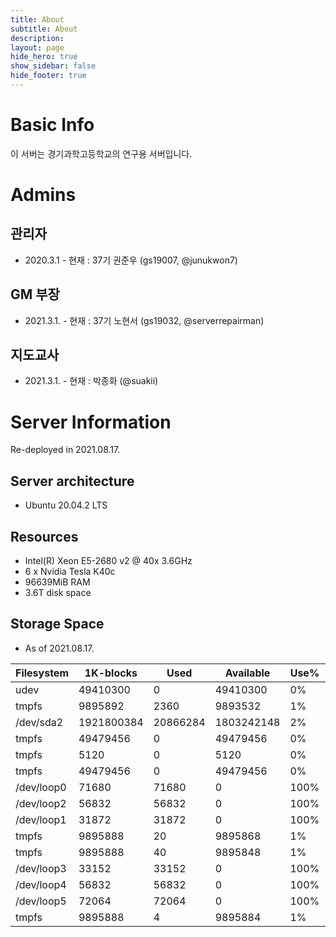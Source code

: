 ```yaml
---
title: About
subtitle: About
description: 
layout: page
hide_hero: true
show_sidebar: false
hide_footer: true
---
```

# Basic Info

이 서버는 경기과학고등학교의 연구용 서버입니다.

# Admins

## 관리자
- 2020.3.1 - 현재 : 37기 권준우 (gs19007, @junukwon7)

## GM 부장
- 2021.3.1. - 현재 : 37기 노현서 (gs19032, @serverrepairman)

## 지도교사
- 2021.3.1. - 현재 : 박종화 (@suakii)


# Server Information
Re-deployed in 2021.08.17.
## Server architecture

- Ubuntu 20.04.2 LTS

## Resources
- Intel(R) Xeon E5-2680 v2 @ 40x 3.6GHz
- 6 x Nvidia Tesla K40c
- 96639MiB RAM
- 3.6T disk space

## Storage Space
- As of 2021.08.17.

|Filesystem    |  1K-blocks |     Used |  Available | Use% | Mounted on        |
|---|---|---|---|---|---|  
|udev          |   49410300 |        0 |   49410300 |   0% | /dev              |
|tmpfs         |    9895892 |     2360 |    9893532 |   1% | /run              |    
|/dev/sda2     | 1921800384 | 20866284 | 1803242148 |   2% | /                 |  
|tmpfs         |   49479456 |        0 |   49479456 |   0% | /dev/shm          |  
|tmpfs         |       5120 |        0 |       5120 |   0% | /run/lock         | 
|tmpfs         |   49479456 |        0 |   49479456 |   0% | /sys/fs/cgroup    | 
|/dev/loop0    |      71680 |    71680 |          0 | 100% | /snap/lxd/19188   | 
|/dev/loop2    |      56832 |    56832 |          0 | 100% | /snap/core18/1944 | 
|/dev/loop1    |      31872 |    31872 |          0 | 100% | /snap/snapd/10707 | 
|tmpfs         |    9895888 |       20 |    9895868 |   1% | /run/user/122     |  
|tmpfs         |    9895888 |       40 |    9895848 |   1% | /run/user/1000    |  
|/dev/loop3    |      33152 |    33152 |          0 | 100% | /snap/snapd/12704 |   
|/dev/loop4    |      56832 |    56832 |          0 | 100% | /snap/core18/2128 |     
|/dev/loop5    |      72064 |    72064 |          0 | 100% | /snap/lxd/21029   |     
|tmpfs         |    9895888 |        4 |    9895884 |   1% | /run/user/1001    |    
